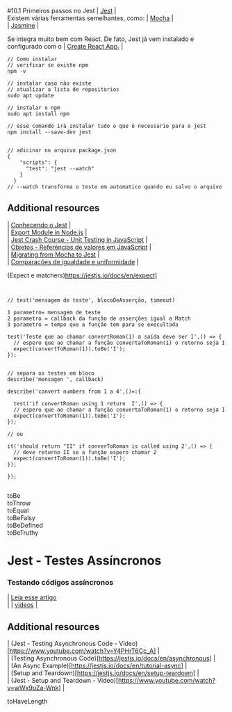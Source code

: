 #10.1 Primeiros passos no Jest
| [Jest](https://jestjs.io/) |<br> 
Existem várias ferramentas semelhantes, como:
| [Mocha](https://mochajs.org/) |<br>
| [Jasmine](https://jasmine.github.io/) |

Se integra muito bem com React. De fato, Jest já vem instalado e configurado com o
| [Create React App.](https://github.com/facebook/create-react-app) |

```
// Como instalar
// verificar se existe npm
npm -v

// instalar caso não existe
// atualizar a lista de repositorios
sudo apt update

// instalar o npm
sudo apt install npm

// esse comando irá instalar tudo o que é necessario para o jest
npm install --save-dev jest


// adicinar no arquivo package.json
{
    "scripts": {
      "test": "jest --watch"
    }
  }
// --watch transforma o teste em automatico quando eu salvo o arquivo
```
## Additional resources
| [Conhecendo o Jest](https://medium.com/jaguaribetech/testando-seu-javascript-com-jest-de2a4674f4ad) |<br>
| [Export Module in Node.js](https://www.tutorialsteacher.com/nodejs/nodejs-module-exports) |<br>
| [Jest Crash Course - Unit Testing in JavaScript](https://www.youtube.com/watch?v=7r4xVDI2vho) |<br>
| [Objetos - Referências de valores em JavaScript](https://blog.da2k.com.br/2017/01/25/objetos-referencias-de-valores-em-javascript/) |<br>
| [Migrating from Mocha to Jest](https://medium.com/airbnb-engineering/unlocking-test-performance-migrating-from-mocha-to-jest-2796c508ec50) |<br>
| [Comparações de igualdade e uniformidade](https://developer.mozilla.org/pt-BR/docs/Web/JavaScript/Equality_comparisons_and_sameness) |<br>

(Expect e matchers)https://jestjs.io/docs/en/expect]
```


// test('mensagem de teste', blocoDeAsserção, timeout)

1 parametro= mensagem de teste
2 parametro = callback da função de asserções igual a Match
3 parametro = tempo que a função tem para se execultada 

test('Teste que ao chamar convertRoman(1) a saída deve ser I',() => {  
  // espero que ao chamar a função convertaToRoman(1) o retorno seja I
  expect(convertToRoman(1)).toBe('I');
});


// separa os testes em bloco
describe('mensagen ', callback)

describe('convert numbers from 1 a 4',()=:{

  test('if convertRoman using 1 return  I',() => {  
  // espero que ao chamar a função convertaToRoman(1) o retorno seja I
  expect(convertToRoman(1)).toBe('I');
});

// ou 

it('should return "II" if converToRoman is called using 2',() => {
  // deve returno II se a função espero chamar 2
  expect(convertToRoman(1)).toBe('I');
});

}); 


```
toBe <br>
toThrow <br>
toEqual <br>
toBeFalsy <br>
toBeDefined <br>
toBeTruthy

# Jest - Testes Assíncronos

### Testando códigos assíncronos
| [Leia esse artigo ](https://deltice.github.io/jest/docs/pt-BR/asynchronous.html#content)<br> |
| [videos](https://www.youtube.com/watch?v=Y4PHrT6Cc_A) |

## Additional resources
| (Jest - Testing Asynchronous Code - Video)[https://www.youtube.com/watch?v=Y4PHrT6Cc_A] |<br>
| (Testing Asynchronous Code)[https://jestjs.io/docs/en/asynchronous] | <br>
| (An Async Example)[https://jestjs.io/docs/en/tutorial-async] | <br>
| (Setup and Teardown)[https://jestjs.io/docs/en/setup-teardown] | <br>
| (Jest - Setup and Teardown - Video)[https://www.youtube.com/watch?v=wWx9uZa-Wnk] | <br>

toHaveLength